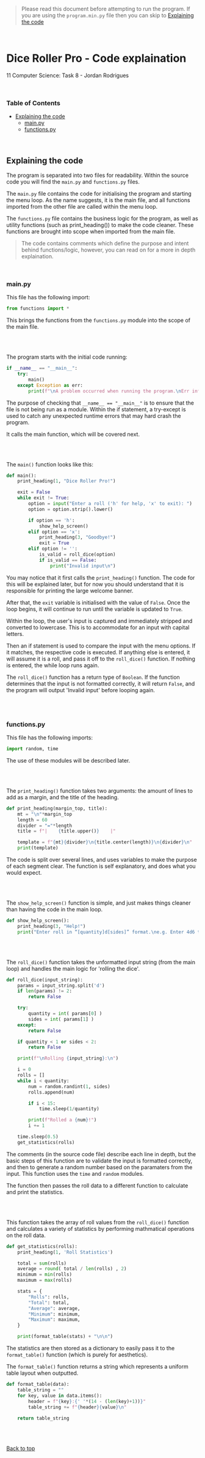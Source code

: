> Please read this document before attempting to run the program. If you are using the `program.min.py` file then you can skip to [Explaining the code](#explaining-the-code)

<br>

# Dice Roller Pro - Code explaination

11 Computer Science: Task 8 - Jordan Rodrigues


<br>

### Table of Contents
- [Explaining the code](#explaining-the-code)
	- [main.py](#mainpy)
	- [functions.py](#functionspy)


<br>


## Explaining the code

The program is separated into two files for readability. Within the source code you will find the `main.py` and `functions.py` files.

The `main.py` file contains the code for initialising the program and starting the menu loop. As the name suggests, it is the main file, and all functions imported from the other file are called within the menu loop.

The `functions.py` file contains the business logic for the program, as well as utility functions (such as print_heading()) to make the code cleaner. These functions are brought into scope when imported from the main file.

> The code contains comments which define the purpose and intent behind functions/logic, however, you can read on for a more in depth explaination.


<br>

### main.py

This file has the following import:

```python
from functions import *
```

This brings the functions from the `functions.py` module into the scope of the main file.


<br><br>


The program starts with the initial code running:

```python
if __name__ == "__main__":
    try:
        main()
    except Exception as err:
        print(f"\nA problem occurred when running the program.\nErr info: [{err}]\n")
```

The purpose of checking that `__name__ == "__main__"` is to ensure that the file is not being run as a module. Within the if statement, a try-except is used to catch any unexpected runtime errors that may hard crash the program.

It calls the main function, which will be covered next.


<br><br>


The `main()` function looks like this:

```python
def main():
    print_heading(1, "Dice Roller Pro!")

    exit = False
    while exit != True:
        option = input("Enter a roll ('h' for help, 'x' to exit): ")
        option = option.strip().lower()

        if option == 'h':
            show_help_screen()
        elif option == 'x':
            print_heading(3, "Goodbye!")
            exit = True
        elif option != '':
            is_valid = roll_dice(option)
            if is_valid == False:
                print("Invalid input\n")
```

You may notice that it first calls the `print_heading()` function. The code for this will be explained later, but for now you should understand that it is responsible for printing the large welcome banner.

After that, the `exit` variable is initialised with the value of `False`. Once the loop begins, it will continue to run until the variable is updated to `True`.

Within the loop, the user's input is captured and immediately stripped and converted to lowercase. This is to accommodate for an input with capital letters.

Then an if statement is used to compare the input with the menu options. If it matches, the respective code is executed. If anything else is entered, it will assume it is a roll, and pass it off to the `roll_dice()` function. If nothing is entered, the while loop runs again.

The `roll_dice()` function has a return type of `Boolean`. If the function determines that the input is not formatted correctly, it will return `False`, and the program will output 'Invalid input' before looping again.


<br><br>


### functions.py

This file has the following imports:

```python
import random, time
```

The use of these modules will be described later.


<br><br>


The `print_heading()` function takes two arguments: the amount of lines to add as a margin, and the title of the heading.

```python
def print_heading(margin_top, title): 
    mt = "\n"*margin_top
    length = 60
    divider = "="*length
    title = f"|    {title.upper()}    |"

    template = f"{mt}{divider}\n{title.center(length)}\n{divider}\n"
    print(template)
```

The code is split over several lines, and uses variables to make the purpose of each segment clear. The function is self explanatory, and does what you would expect.


<br><br>


The `show_help_screen()` function is simple, and just makes things cleaner than having the code in the main loop.

```python
def show_help_screen():
    print_heading(3, "Help!")
    print("Enter roll in “[quantity]d[sides]” format.\ne.g. Enter 4d6 to roll four six-sided dice.\n\n")
```


<br><br>


The `roll_dice()` function takes the unformatted input string (from the main loop) and handles the main logic for 'rolling the dice'.

```python
def roll_dice(input_string):
    params = input_string.split('d')
    if len(params) != 2:
        return False

    try:
        quantity = int( params[0] )
        sides = int( params[1] )
    except:
        return False

    if quantity < 1 or sides < 2:
        return False

    print(f"\nRolling {input_string}:\n")

    i = 0
    rolls = []
    while i < quantity:
        num = random.randint(1, sides)
        rolls.append(num)

        if i < 15:
            time.sleep(1/quantity)

        print(f"Rolled a {num}!")
        i += 1

    time.sleep(0.5)
    get_statistics(rolls)
```

The comments (in the source code file) describe each line in depth, but the basic steps of this function are to validate the input is formatted correctly, and then to generate a random number based on the paramaters from the input. This function uses the `time` and `random` modules.

The function then passes the roll data to a different function to calculate and print the statistics.


<br><br>

This function takes the array of roll values from the `roll_dice()` function and calculates a variety of statistics by performing mathmatical operations on the roll data.

```python
def get_statistics(rolls):
    print_heading(1, 'Roll Statistics')

    total = sum(rolls)
    average = round( total / len(rolls) , 2)
    minimum = min(rolls)
    maximum = max(rolls)

    stats = {
        "Rolls": rolls,
        "Total": total,
        "Average": average,
        "Minimum": minimum,
        "Maximum": maximum,
    }

    print(format_table(stats) + "\n\n")
```

The statistics are then stored as a dictionary to easily pass it to the `format_table()` function (which is purely for aesthetics).

The `format_table()` function returns a string which represents a uniform table layout when outputted.

```python
def format_table(data):
    table_string = ""
    for key, value in data.items():
        header = f"{key}:{' '*(14 - (len(key)+1))}"
        table_string += f"{header}{value}\n"
    
    return table_string

```


<br><br>

[Back to top](#table-of-contents)